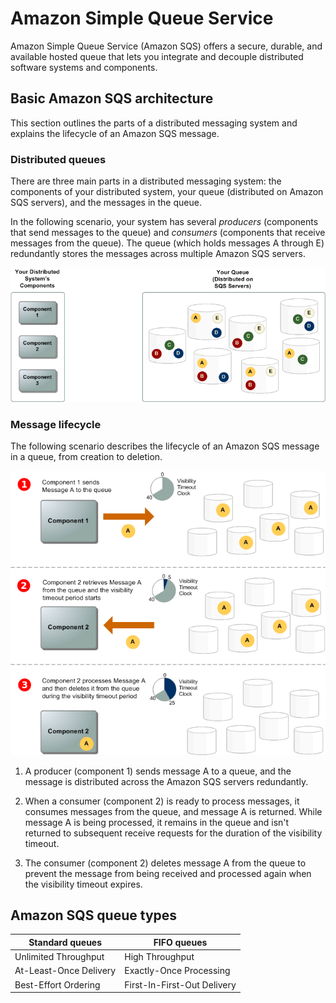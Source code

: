 # Amazon Simple Queue Service

Amazon Simple Queue Service (Amazon SQS) offers a secure, durable, and available hosted queue that lets you integrate and decouple distributed software systems and components.

## Basic Amazon SQS architecture

This section outlines the parts of a distributed messaging system and explains the lifecycle of an Amazon SQS message.

### Distributed queues

There are three main parts in a distributed messaging system: the components of your distributed system, your queue (distributed on Amazon SQS servers), and the messages in the queue.

In the following scenario, your system has several *producers* (components that send messages to the queue) and *consumers* (components that receive messages from the queue). The queue (which holds messages A through E) redundantly stores the messages across multiple Amazon SQS servers.

![](../imgs/Amazon-Simple-Queue-Service/ArchOverview.png)

### Message lifecycle

The following scenario describes the lifecycle of an Amazon SQS message in a queue, from creation to deletion.

![](../imgs/Amazon-Simple-Queue-Service/sqs-message-lifecycle-diagram.png)

1. A producer (component 1) sends message A to a queue, and the message is distributed across the Amazon SQS servers redundantly.

2. When a consumer (component 2) is ready to process messages, it consumes messages from the queue, and message A is returned. While message A is being processed, it remains in the queue and isn't returned to subsequent receive requests for the duration of the visibility timeout.

3. The consumer (component 2) deletes message A from the queue to prevent the message from being received and processed again when the visibility timeout expires.

## Amazon SQS queue types

| Standard queues | FIFO queues |
| --- | --- |
| Unlimited Throughput | High Throughput |
| At-Least-Once Delivery | Exactly-Once Processing |
| Best-Effort Ordering | First-In-First-Out Delivery |
